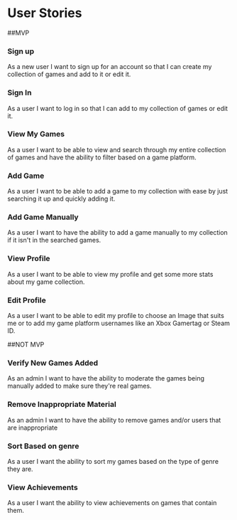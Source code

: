 # User Stories

##MVP

### Sign up

As a new user I want to sign up for an account so that I can create my collection of games and add to it or edit it.

### Sign In

As a user I want to log in so that I can add to my collection of games or edit it.

### View My Games

As a user I want to be able to view and search through my entire collection of games and have the ability to filter based on a game platform.

### Add Game

As a user I want to be able to add a game to my collection with ease by just searching it up and quickly adding it.

### Add Game Manually

As a user I want to have the ability to add a game manually to my collection if it isn't in the searched games.

### View Profile

As a user I want to be able to view my profile and get some more stats about my game collection.

### Edit Profile

As a user I want to be able to edit my profile to choose an Image that suits me or to add my game platform usernames like an Xbox Gamertag or Steam ID.

##NOT MVP

### Verify New Games Added

As an admin I want to have the ability to moderate the games being manually added to make sure they're real games.

### Remove Inappropriate Material

As an admin I want to have the ability to remove games and/or users that are inappropriate

### Sort Based on genre

As a user I want the ability to sort my games based on the type of genre they are.

### View Achievements

As a user I want the ability to view achievements on games that contain them.











 